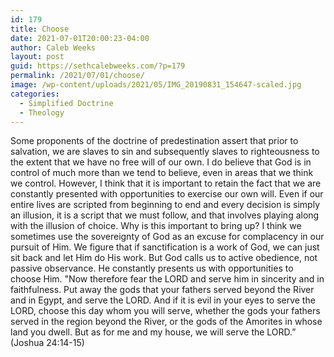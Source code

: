 ```yaml
---
id: 179
title: Choose
date: 2021-07-01T20:00:23-04:00
author: Caleb Weeks
layout: post
guid: https://sethcalebweeks.com/?p=179
permalink: /2021/07/01/choose/
image: /wp-content/uploads/2021/05/IMG_20190831_154647-scaled.jpg
categories:
  - Simplified Doctrine
  - Theology
---
```

Some proponents of the doctrine of predestination assert that prior to salvation, we are slaves to sin and subsequently slaves to righteousness to the extent that we have no free will of our own. I do believe that God is in control of much more than we tend to believe, even in areas that we think we control. However, I think that it is important to retain the fact that we are constantly presented with opportunities to exercise our own will. Even if our entire lives are scripted from beginning to end and every decision is simply an illusion, it is a script that we must follow, and that involves playing along with the illusion of choice. Why is this important to bring up? I think we sometimes use the sovereignty of God as an excuse for complacency in our pursuit of Him. We figure that if sanctification is a work of God, we can just sit back and let Him do His work. But God calls us to active obedience, not passive observance. He constantly presents us with opportunities to choose Him. "Now therefore fear the LORD and serve him in sincerity and in faithfulness. Put away the gods that your fathers served beyond the River and in Egypt, and serve the LORD. And if it is evil in your eyes to serve the LORD, choose this day whom you will serve, whether the gods your fathers served in the region beyond the River, or the gods of the Amorites in whose land you dwell. But as for me and my house, we will serve the LORD.” (Joshua 24:14-15)